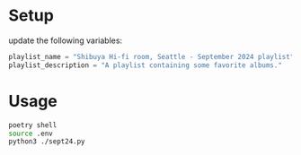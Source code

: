 # Setup
update the following variables:

```python
playlist_name = "Shibuya Hi-fi room, Seattle - September 2024 playlist"
playlist_description = "A playlist containing some favorite albums."
```

# Usage
```bash
poetry shell
source .env
python3 ./sept24.py
```

